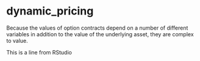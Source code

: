 # dynamic_pricing
Because the values of option contracts depend on a number of different variables in addition to the value of the underlying asset, they are complex to value. 


This is a line from RStudio


